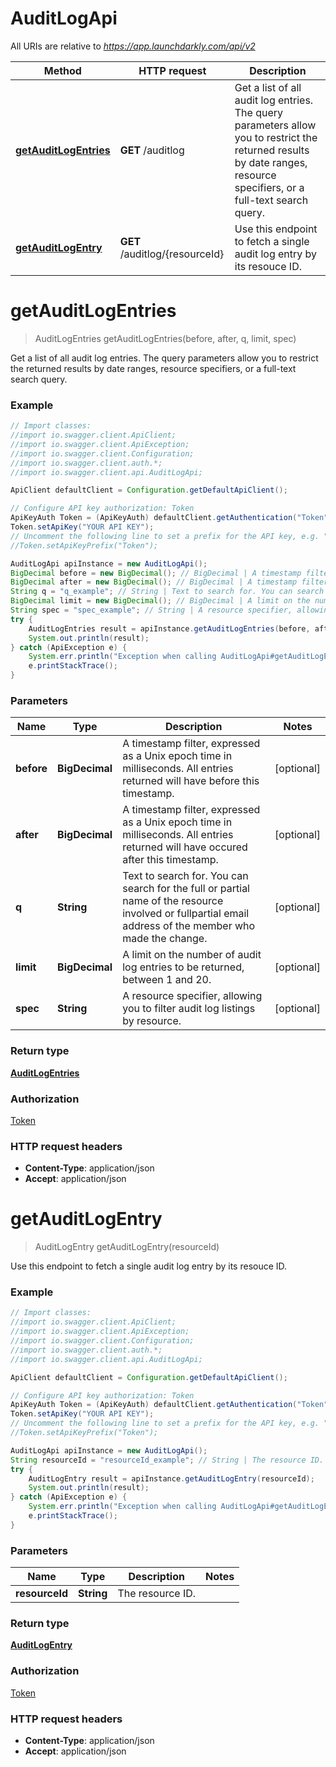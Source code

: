 # AuditLogApi

All URIs are relative to *https://app.launchdarkly.com/api/v2*

Method | HTTP request | Description
------------- | ------------- | -------------
[**getAuditLogEntries**](AuditLogApi.md#getAuditLogEntries) | **GET** /auditlog | Get a list of all audit log entries. The query parameters allow you to restrict the returned results by date ranges, resource specifiers, or a full-text search query.
[**getAuditLogEntry**](AuditLogApi.md#getAuditLogEntry) | **GET** /auditlog/{resourceId} | Use this endpoint to fetch a single audit log entry by its resouce ID.


<a name="getAuditLogEntries"></a>
# **getAuditLogEntries**
> AuditLogEntries getAuditLogEntries(before, after, q, limit, spec)

Get a list of all audit log entries. The query parameters allow you to restrict the returned results by date ranges, resource specifiers, or a full-text search query.

### Example
```java
// Import classes:
//import io.swagger.client.ApiClient;
//import io.swagger.client.ApiException;
//import io.swagger.client.Configuration;
//import io.swagger.client.auth.*;
//import io.swagger.client.api.AuditLogApi;

ApiClient defaultClient = Configuration.getDefaultApiClient();

// Configure API key authorization: Token
ApiKeyAuth Token = (ApiKeyAuth) defaultClient.getAuthentication("Token");
Token.setApiKey("YOUR API KEY");
// Uncomment the following line to set a prefix for the API key, e.g. "Token" (defaults to null)
//Token.setApiKeyPrefix("Token");

AuditLogApi apiInstance = new AuditLogApi();
BigDecimal before = new BigDecimal(); // BigDecimal | A timestamp filter, expressed as a Unix epoch time in milliseconds. All entries returned will have before this timestamp.
BigDecimal after = new BigDecimal(); // BigDecimal | A timestamp filter, expressed as a Unix epoch time in milliseconds. All entries returned will have occured after this timestamp.
String q = "q_example"; // String | Text to search for. You can search for the full or partial name of the resource involved or fullpartial email address of the member who made the change.
BigDecimal limit = new BigDecimal(); // BigDecimal | A limit on the number of audit log entries to be returned, between 1 and 20.
String spec = "spec_example"; // String | A resource specifier, allowing you to filter audit log listings by resource.
try {
    AuditLogEntries result = apiInstance.getAuditLogEntries(before, after, q, limit, spec);
    System.out.println(result);
} catch (ApiException e) {
    System.err.println("Exception when calling AuditLogApi#getAuditLogEntries");
    e.printStackTrace();
}
```

### Parameters

Name | Type | Description  | Notes
------------- | ------------- | ------------- | -------------
 **before** | **BigDecimal**| A timestamp filter, expressed as a Unix epoch time in milliseconds. All entries returned will have before this timestamp. | [optional]
 **after** | **BigDecimal**| A timestamp filter, expressed as a Unix epoch time in milliseconds. All entries returned will have occured after this timestamp. | [optional]
 **q** | **String**| Text to search for. You can search for the full or partial name of the resource involved or fullpartial email address of the member who made the change. | [optional]
 **limit** | **BigDecimal**| A limit on the number of audit log entries to be returned, between 1 and 20. | [optional]
 **spec** | **String**| A resource specifier, allowing you to filter audit log listings by resource. | [optional]

### Return type

[**AuditLogEntries**](AuditLogEntries.md)

### Authorization

[Token](../README.md#Token)

### HTTP request headers

 - **Content-Type**: application/json
 - **Accept**: application/json

<a name="getAuditLogEntry"></a>
# **getAuditLogEntry**
> AuditLogEntry getAuditLogEntry(resourceId)

Use this endpoint to fetch a single audit log entry by its resouce ID.

### Example
```java
// Import classes:
//import io.swagger.client.ApiClient;
//import io.swagger.client.ApiException;
//import io.swagger.client.Configuration;
//import io.swagger.client.auth.*;
//import io.swagger.client.api.AuditLogApi;

ApiClient defaultClient = Configuration.getDefaultApiClient();

// Configure API key authorization: Token
ApiKeyAuth Token = (ApiKeyAuth) defaultClient.getAuthentication("Token");
Token.setApiKey("YOUR API KEY");
// Uncomment the following line to set a prefix for the API key, e.g. "Token" (defaults to null)
//Token.setApiKeyPrefix("Token");

AuditLogApi apiInstance = new AuditLogApi();
String resourceId = "resourceId_example"; // String | The resource ID.
try {
    AuditLogEntry result = apiInstance.getAuditLogEntry(resourceId);
    System.out.println(result);
} catch (ApiException e) {
    System.err.println("Exception when calling AuditLogApi#getAuditLogEntry");
    e.printStackTrace();
}
```

### Parameters

Name | Type | Description  | Notes
------------- | ------------- | ------------- | -------------
 **resourceId** | **String**| The resource ID. |

### Return type

[**AuditLogEntry**](AuditLogEntry.md)

### Authorization

[Token](../README.md#Token)

### HTTP request headers

 - **Content-Type**: application/json
 - **Accept**: application/json

